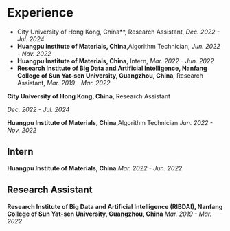 # Experience

* City University of Hong Kong, China**, Research Assistant, *Dec. 2022 - Jul. 2024*
* **Huangpu Institute of Materials, China**,Algorithm Technician, *Jun. 2022 - Nov. 2022*
* **Huangpu Institute of Materials, China**, Intern, *Mar. 2022 - Jun. 2022*
* **Research Institute of Big Data and Artificial Intelligence, Nanfang College of Sun Yat-sen University, Guangzhou, China**, Research Assistant, *Mar. 2019 - Mar. 2022*

**City University of Hong Kong, China**, Research Assistant

*Dec. 2022 - Jul. 2024*

**Huangpu Institute of Materials, China**,Algorithm Technician
*Jun. 2022 - Nov. 2022*

## Intern

**Huangpu Institute of Materials, China**
*Mar. 2022 - Jun. 2022*

## Research Assistant

**Research Institute of Big Data and Artificial Intelligence (RIBDAI), Nanfang College of Sun Yat-sen University, Guangzhou, China**
*Mar. 2019 - Mar. 2022*
